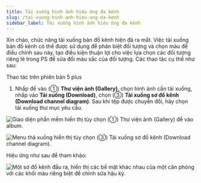 ```yaml
---
title: Tải xuống hình ảnh hiệu ứng đa kênh
slug: /tai-xuong-hinh-anh-hieu-ung-da-kenh
sidebar_label: Tải xuống hình ảnh hiệu ứng đa kênh
---
```


Xin chào, chức năng tải xuống bản đồ kênh hiện đã ra mắt. Việc tải xuống bản đồ kênh có thể được sử dụng để phân biệt đối tượng và chọn màu để điều chỉnh sau này, tạo điều kiện thuận lợi cho việc lựa chọn các đối tượng riêng lẻ trong PS để sửa đổi màu sắc của đối tượng. Các thao tác cụ thể như sau:

Thao tác trên phiên bản 5 plus

1. Nhấp để vào (①) **Thư viện ảnh (Gallery)**, chọn hình ảnh cần tải xuống, nhấp vào **Tải xuống (Download)**, chọn (③) **Tải xuống sơ đồ kênh (Download channel diagram)**. Sau khi tệp được chuyển đổi, hãy chọn tải xuống thư mục yêu cầu.

![Giao diện phần mềm hiển thị tùy chọn (①) Thư viện ảnh (Gallery) để vào album.](https://storage.googleapis.com/jegavn_kb/images/73a0b772-46fa-4f9a-94c4-2773af8762fb.png)

![Menu thả xuống hiển thị tùy chọn (③) Tải xuống sơ đồ kênh (Download channel diagram).](https://storage.googleapis.com/jegavn_kb/images/af214f89-7448-4f3c-82e5-af322988cf54.png)

Hiệu ứng như sau để tham khảo:

![Một sơ đồ kênh đầu ra, hiển thị các bề mặt khác nhau của một căn phòng với các khối màu riêng biệt để chỉnh sửa hậu kỳ.](https://storage.googleapis.com/jegavn_kb/images/e59ed3a8-042d-41e7-90c7-46eb6a94151e.png)